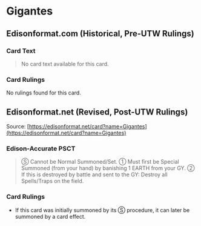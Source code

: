 # Gigantes

## Edisonformat.com (Historical, Pre-UTW Rulings)

### Card Text

> No card text available for this card.

### Card Rulings

No rulings found for this card.

## Edisonformat.net (Revised, Post-UTW Rulings)

Source: [https://edisonformat.net/card?name=Gigantes](https://edisonformat.net/card?name=Gigantes)

### Edison-Accurate PSCT

> Ⓢ Cannot be Normal Summoned/Set.
> ① Must first be Special Summoned (from your hand) by banishing 1 EARTH from your GY.
> ② If this is destroyed by battle and sent to the GY:
> Destroy all Spells/Traps on the field.

### Card Rulings

*   If this card was initially summoned by its Ⓢ procedure, it can later be summoned by a card effect.
            